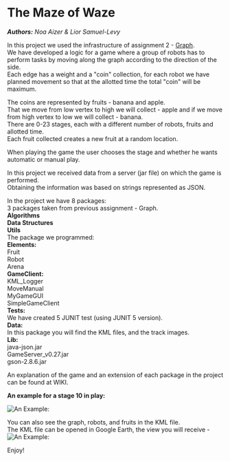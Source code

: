 # The Maze of Waze

***Authors:** Noa Aizer & Lior Samuel-Levy*

In this project we used the infrastructure of assignment 2 - [Graph](https://github.com/NoaAizer/Graphs/wiki).<br />
We have developed a logic for a game where a group of robots has to perform tasks by moving along the graph according to the direction of the side.<br />
Each edge has a weight and a "coin" collection, for each robot we have planned movement so that at the allotted time the total "coin" will be maximum.<br />

The coins are represented by fruits - banana and apple.<br />
That we move from low vertex to high we will collect - apple and if we move from high vertex to low we will collect - banana.<br />
There are 0-23 stages, each with a different number of robots, fruits and allotted time.<br />
Each fruit collected creates a new fruit at a random location.<br />

When playing the game the user chooses the stage and whether he wants automatic or manual play.<br />

In this project we received data from a server (jar file) on which the game is performed.<br />
Obtaining the information was based on strings represented as JSON.<br />

In the project we have 8 packages:<br />
 3 packages taken from previous assignment - Graph.<br />
**Algorithms**<br />
**Data Structures**<br />
**Utils**<br />
The package we programmed:<br />
**Elements:**<br />
Fruit<br />
Robot<br />
Arena<br />
**GameClient:**<br />
KML_Logger<br />
MoveManual<br />
MyGameGUI<br />
SimpleGameClient<br />
**Tests:**<br />
We have created 5 JUNIT test (using JUNIT 5 version).<br />
**Data:**<br />
In this package you will find the KML files, and the track images.<br />
**Lib:**<br />
java-json.jar<br />
GameServer_v0.27.jar<br />
gson-2.8.6.jar<br />

An explanation of the game and an extension of each package in the project can be found at WIKI.<br />

**An example for a stage 10 in play:**<br />

![An Example:](https://github.com/NoaAizer/OOP_Ex3/blob/master/stage%2010%20.png)<br />

You can also see the graph, robots, and fruits in the KML file.<br />
The KML file can be opened in Google Earth, the view you will receive -<br />
![An Example:](https://github.com/NoaAizer/OOP_Ex3/blob/master/level%2010%20-%20kml.jpeg)

Enjoy!

